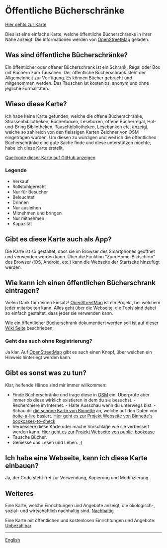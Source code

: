 # Öffentliche Bücherschränke

[Hier gehts zur Karte](https://book-exchange.zottelig.ch/de)

Dies ist eine einfache Karte, welche öffentliche Bücherschränke in ihrer Nähe anzeigt. Die Informationen werden von [OpenStreetMap](https://www.openstreetmap.org) geladen.

## Was sind öffentliche Bücherschränke?

Ein öffentlicher oder offener Bücherschrank ist ein Schrank, Regal oder Box mit Büchern zum Tauschen. Der öffentliche Bücherschrank steht der Allgemeinheit zur Verfügung. Es können Bücher gebracht und mitgenommen werden. Das Tauschen ist kostenlos, anonym und ohne jegliche Formalitäten.

## Wieso diese Karte?

Ich habe keine Karte gefunden, welche die offene Bücherschränke, Strassenbibliotheken, Bücherboxen, Leseboxen, offene Bücherregal, Hol-und-Bring Bibliotheken, Tauschbibliotheken, Lesebanken etc. anzeigt, welche so zahlreich von den fleissigen Karten Zeichner von OSM eingetragen wurden. Um diesen zu würdigen und weil ich die öffentlichen Bücherschränke eine gute Sache finde und diese unterstützen möchte, habe ich diese Karte erstellt.

[Quellcode dieser Karte auf GitHub anzeigen](https://github.com/ToastHawaii/public-bookcase-map)

### Legende

- <i class="far fa-money-bill-alt"></i> Verkauf
- <i class="fab fa-accessible-icon"></i> Rollstuhlgerecht
- <i class="fas fa-ticket-alt"></i> Nur für Besucher
- <i class="far fa-lightbulb"></i> Beleuchtet
- <i class="far fa-building"></i> Drinnen
- <i class="fas fa-redo-alt"></i> Nur ausleihen
- <i class="fas fa-exchange-alt"></i> Mitnehmen und bringen
- <i class="fas fa-long-arrow-alt-left"></i> Nur mitnehmen
- <i class="fas fa-book"></i> Kapazität

## Gibt es diese Karte auch als App?

Die Karte ist so gestaltet, dass sie im Browser des Smartphones geöffnet und verwenden werden kann. Über die Funktion "Zum Home-Bildschirm" des Browser (iOS, Android, etc.) kann die Webseite der Startseite hinzufügt werden.

## Wie kann ich einen öffentlichen Bücherschrank eintragen?

Vielen Dank für deinen Einsatz! [OpenStreetMap](https://www.openstreetmap.org) ist ein Projekt, bei welchem jeder mitarbeiten kann. Alles geht über die Webseite, die Tools sind dabei so einfach gestaltet, dass jeder sie verwenden kann.

Wie ein öffentlicher Bücherschrank dokumentiert werden soll ist auf dieser [Wiki Seite](https://wiki.openstreetmap.org/wiki/DE:Tag:amenity%3Dpublic_bookcase) beschrieben.

### Geht das auch ohne Registrierung?

Ja klar. Auf [OpenStreetMap](https://www.openstreetmap.org) gibt es auch einen Knopf, über welchen ein Hinweis hinterlegt werden kann.

## Gibt es sonst was zu tun?

Klar, helfende Hände sind mir immer willkommen:

- Finde Bücherschränke und trage diese in [OSM](https://www.openstreetmap.org) ein. Überprüfe aber immer ob diese wirklich existieren in dem du sie besuchst. - Recherchiere im Internet. - Halte Ausschau wenn du unterwegs bist. - Schau dir [die schöne Karte von Binnette](https://umap.openstreetmap.fr/fr/map/osm-bookcases-and-boite-a-lire_362287#15/45.2010/5.7389) an, welche auf den Daten von [boite-a-lire](https://www.boite-a-lire.com/) basiert. [Hier geht es zur Projekt Webseite von Binnette's bookcases-to-check](https://github.com/Binnette/bookcases-to-check)
- Verbessere diese Karte oder mache Vorschläge wie sie verbessert werden kann. [Hier geht es zur Projekt Webseite von public-bookcase](https://github.com/ToastHawaii/public-bookcase-map)
- Tausche Bücher.
- Geniesse das Lesen und Leben. ;)

## Ich habe eine Webseite, kann ich diese Karte einbauen?

Ja, der Code steht frei zur Verwendung, Kopierung und Modifizierung.

## Weiteres

Eine Karte, welche Einrichtungen und Angebote anzeigt, die ökologisch-, sozial- und wirtschaftlich nachhaltig sind. [Nachhaltig](https://sustainable.zottelig.ch/de)

Eine Karte mit öffentlichen und kostenlosen Einrichtungen und Angebote: [Unbezahlbar](https://priceless.zottelig.ch)

---

[English](/docs)
